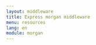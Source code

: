 ```yaml
---
layout: middleware
title: Express morgan middleware
menu: resources
lang: en
module: morgan
---
```

